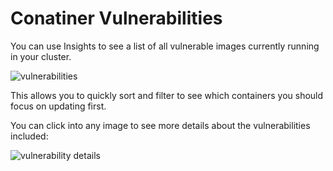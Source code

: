 # Conatiner Vulnerabilities

You can use Insights to see a list of all vulnerable images currently running
in your cluster.

<img :src="$withBase('/img/vulnerabilities.png')" alt="vulnerabilities">

This allows you to quickly sort and filter to see which containers you should
focus on updating first.

You can click into any image to see more details about the vulnerabilities
included:

<img :src="$withBase('/img/vulnerability-details.png')" alt="vulnerability details">
